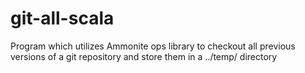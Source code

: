 # git-all-scala
Program which utilizes Ammonite ops library to checkout all previous versions of a git repository and store them in a ../temp/ directory
